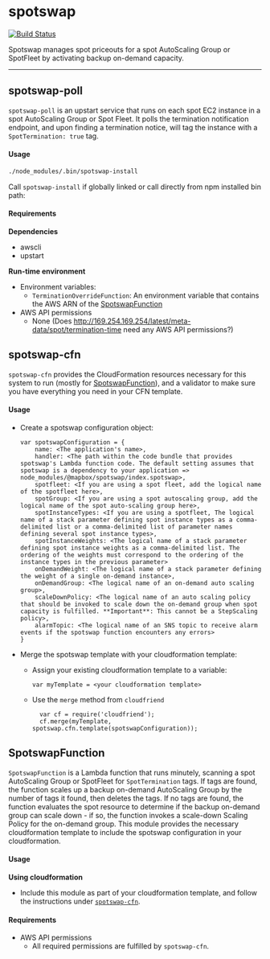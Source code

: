 # spotswap

[![Build Status](https://travis-ci.com/mapbox/spotswap.svg?token=dkVUTgL9esjwon3C6rN3&branch=master)](https://travis-ci.com/mapbox/spotswap)

Spotswap manages spot priceouts for a spot AutoScaling Group or SpotFleet by activating backup on-demand capacity.

---------

## spotswap-poll

`spotswap-poll` is an upstart service that runs on each spot EC2 instance in a spot AutoScaling Group or Spot Fleet. It polls the termination notification endpoint, and upon finding a termination notice, will tag the instance with a `SpotTermination: true` tag.

#### Usage

```sh
./node_modules/.bin/spotswap-install
```

Call `spotswap-install` if globally linked or call directly from npm installed bin path:

#### Requirements

**Dependencies**
- awscli
- upstart

**Run-time environment**
- Environment variables:
  * `TerminationOverrideFunction`: An environment variable that contains the AWS ARN of the [SpotswapFunction](#spotswapfunction)
- AWS API permissions
  * None (Does http://169.254.169.254/latest/meta-data/spot/termination-time need any AWS API permissions?)

## spotswap-cfn

`spotswap-cfn` provides the CloudFormation resources necessary for this system to run (mostly for [SpotswapFunction](#spotswapfunction)), and a validator to make sure you have everything you need in your CFN template. 

#### Usage
* Create a spotswap configuration object:
    ```
    var spotswapConfiguration = {
        name: <The application's name>,
        handler: <The path within the code bundle that provides spotswap's Lambda function code. The default setting assumes that spotswap is a dependency to your application => node_modules/@mapbox/spotswap/index.spotswap>,
        spotfleet: <If you are using a spot fleet, add the logical name of the spotfleet here>,
        spotGroup: <If you are using a spot autoscaling group, add the logical name of the spot auto-scaling group here>,
        spotInstanceTypes: <If you are using a spotfleet, The logical name of a stack parameter defining spot instance types as a comma-delimited list or a comma-delimited list of parameter names defining several spot instance types>,
        spotInstanceWeights: <The logical name of a stack parameter defining spot instance weights as a comma-delimited list. The ordering of the weights must correspond to the ordering of the instance types in the previous parameter>
        onDemandWeight: <The logical name of a stack parameter defining the weight of a single on-demand instance>,
        onDemandGroup: <The logical name of an on-demand auto scaling group>,
        scaleDownPolicy: <The logical name of an auto scaling policy that should be invoked to scale down the on-demand group when spot capacity is fulfilled. **Important**: This cannot be a StepScaling policy>,
        alarmTopic: <The logical name of an SNS topic to receive alarm events if the spotswap function encounters any errors>
    }
    ```
* Merge the spotswap template with your cloudformation template:
  * Assign your existing cloudformation template to a variable:

    `var myTemplate = <your cloudformation template>`

  * Use the `merge` method from `cloudfriend`

    ```
      var cf = require('cloudfriend');
      cf.merge(myTemplate, spotswap.cfn.template(spotswapConfiguration));
    ```

## SpotswapFunction

`SpotswapFunction` is a Lambda function that runs minutely, scanning a spot AutoScaling Group or SpotFleet for `SpotTermination` tags. If tags are found, the function scales up a backup on-demand AutoScaling Group by the number of tags it found, then deletes the tags. If no tags are found, the function evaluates the spot resource to determine if the backup on-demand group can scale down - if so, the function invokes a scale-down Scaling Policy for the on-demand group. This module provides the necessary cloudformation template to include the spotswap configuration in your cloudformation.

#### Usage

**Using cloudformation**
  * Include this module as part of your cloudformation template, and follow the instructions under [`spotswap-cfn`](#spotswap-cfn).

#### Requirements

- AWS API permissions
  * All required permissions are fulfilled by `spotswap-cfn`.
